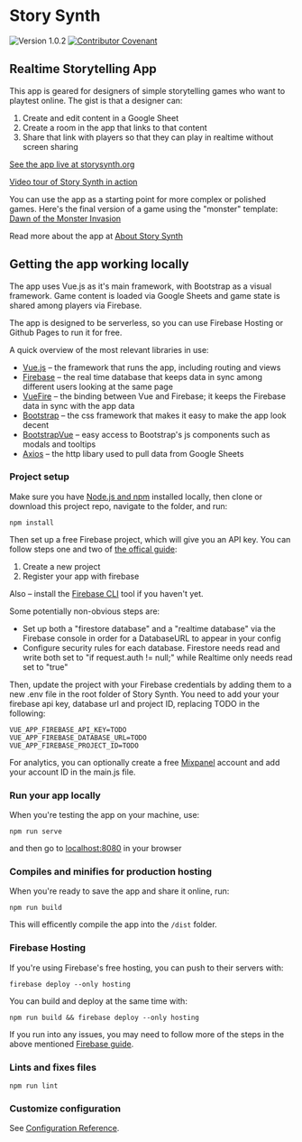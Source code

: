 # Story Synth

![Version 1.0.2](https://img.shields.io/badge/version-1.0.2-blue)
[![Contributor Covenant](https://img.shields.io/badge/Contributor%20Covenant-v2.0%20adopted-ff69b4.svg)](code_of_conduct.md)

## Realtime Storytelling App

This app is geared for designers of simple storytelling games who want to playtest online. The gist is that a designer can:

1. Create and edit content in a Google Sheet
2. Create a room in the app that links to that content
3. Share that link with players so that they can play in realtime without screen sharing

[See the app live at storysynth.org](https://storysynth.org)

[Video tour of Story Synth in action](https://www.loom.com/share/93ccd693401b42f4a8ddfa4a209b2f48)

You can use the app as a starting point for more complex or polished games. Here's the final version of a game using the "monster" template: [Dawn of the Monster Invasion](https://monster.diegeticgames.com/#/)

Read more about the app at [About Story Synth](https://storysynth.org/about)

## Getting the app working locally

The app uses Vue.js as it's main framework, with Bootstrap as a visual framework. Game content is loaded via Google Sheets and game state is shared among players via Firebase.

The app is designed to be serverless, so you can use Firebase Hosting or Github Pages to run it for free.

A quick overview of the most relevant libraries in use:

- [Vue.js](https://vuejs.org/) – the framework that runs the app, including routing and views
- [Firebase](https://firebase.google.com/) – the real time database that keeps data in sync among different users looking at the same page
- [VueFire](https://vuefire.vuejs.org/) – the binding between Vue and Firebase; it keeps the Firebase data in sync with the app data
- [Bootstrap](https://getbootstrap.com/) – the css framework that makes it easy to make the app look decent
- [BootstrapVue](https://bootstrap-vue.org/) – easy access to Bootstrap's js components such as modals and tooltips
- [Axios](https://www.npmjs.com/package/axios) – the http libary used to pull data from Google Sheets

### Project setup

Make sure you have [Node.js and npm](https://www.npmjs.com/get-npm) installed locally, then clone or download this project repo, navigate to the folder, and run:

```
npm install
```

Then set up a free Firebase project, which will give you an API key. You can follow steps one and two of [the offical guide](https://firebase.google.com/docs/web/setup#create-firebase-project):

1. Create a new project
2. Register your app with firebase

Also – install the [Firebase CLI](https://firebase.google.com/docs/cli#install_the_firebase_cli) tool if you haven't yet.

Some potentially non-obvious steps are:

- Set up both a "firestore database" and a "realtime database" via the Firebase console in order for a DatabaseURL to appear in your config
- Configure security rules for each database. Firestore needs read and write both set to "if request.auth != null;" while Realtime only needs read set to "true"

Then, update the project with your Firebase credentials by adding them to a new .env file in the root folder of Story Synth. You need to add your your firebase api key, database url and project ID, replacing TODO in the following:

```
VUE_APP_FIREBASE_API_KEY=TODO
VUE_APP_FIREBASE_DATABASE_URL=TODO
VUE_APP_FIREBASE_PROJECT_ID=TODO
```

For analytics, you can optionally create a free [Mixpanel](https://mixpanel.com/) account and add your account ID in the main.js file.

### Run your app locally

When you're testing the app on your machine, use:

```
npm run serve
```

and then go to [localhost:8080](localhost:8080) in your browser

### Compiles and minifies for production hosting

When you're ready to save the app and share it online, run:

```
npm run build
```

This will efficently compile the app into the `/dist` folder.

### Firebase Hosting

If you're using Firebase's free hosting, you can push to their servers with:

```
firebase deploy --only hosting
```

You can build and deploy at the same time with:

```
npm run build && firebase deploy --only hosting
```

If you run into any issues, you may need to follow more of the steps in the above mentioned [Firebase guide](https://firebase.google.com/docs/web/setup#create-firebase-project).

### Lints and fixes files

```
npm run lint
```

### Customize configuration

See [Configuration Reference](https://cli.vuejs.org/config/).
